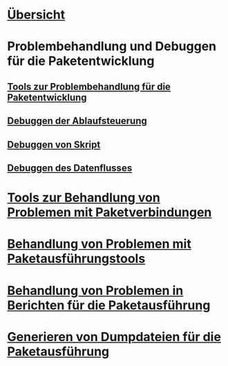 # [Übersicht](troubleshoot-integration-services-ssis-packages.md)

# Problembehandlung und Debuggen für die Paketentwicklung
## [Tools zur Problembehandlung für die Paketentwicklung](troubleshooting-tools-for-package-development.md)
## [Debuggen der Ablaufsteuerung](debugging-control-flow.md)
## [Debuggen von Skript](debugging-script.md)
## [Debuggen des Datenflusses](debugging-data-flow.md)

# [Tools zur Behandlung von Problemen mit Paketverbindungen](troubleshooting-tools-for-package-connectivity.md)
# [Behandlung von Problemen mit Paketausführungstools](troubleshooting-tools-for-package-execution.md)
# [Behandlung von Problemen in Berichten für die Paketausführung](troubleshooting-reports-for-package-execution.md)

# [Generieren von Dumpdateien für die Paketausführung](generating-dump-files-for-package-execution.md)
